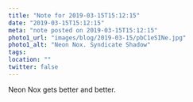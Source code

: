 ```yaml
---
title: "Note for 2019-03-15T15:12:15"
date: "2019-03-15T15:12:15"
meta: "note posted on 2019-03-15T15:12:15"
photo1_url: "images/blog/2019-03-15/pbC1eSINe.jpg"
photo1_alt: "Neon Nox. Syndicate Shadow"
tags:
location: ""
twitter: false
---
```

Neon Nox gets better and better.
